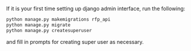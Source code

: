 If it is your first time setting up django admin interface, run the following:

```bash
python manage.py makemigrations rfp_api
python manage.py migrate
python manage.py createsuperuser
```

and fill in prompts for creating super user as necessary.
